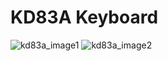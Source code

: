 # KD83A Keyboard
![kd83a_image1](https://user-images.githubusercontent.com/106651989/171535229-cffdf2fc-517a-40ca-af4e-0edfd347bc2c.jpg)
![kd83a_image2](https://user-images.githubusercontent.com/106651989/171535272-83d22255-3d27-43ef-bf8b-c4f24019d128.jpg)

